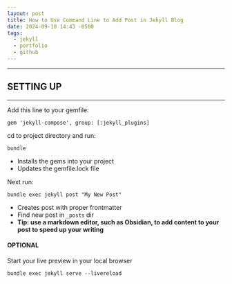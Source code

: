 ```yaml
---
layout: post
title: How to Use Command Line to Add Post in Jekyll Blog
date: 2024-09-10 14:43 -0500
tags:
  - jekyll
  - portfolio
  - github
---
```

---
## SETTING UP
---

Add this line to your gemfile:

````
gem 'jekyll-compose', group: [:jekyll_plugins]
````

cd to project directory and run:

```
bundle
```

* Installs the gems into your project
* Updates the gemfile.lock file

Next run:
```
bundle exec jekyll post "My New Post"
```
* Creates post with proper frontmatter
* Find new post in `_posts` dir
* **Tip: use a markdown editor, such as Obsidian, to add content to your post to speed up your writing**

#### OPTIONAL
Start your live preview in your local browser
```
bundle exec jekyll serve --livereload
```



